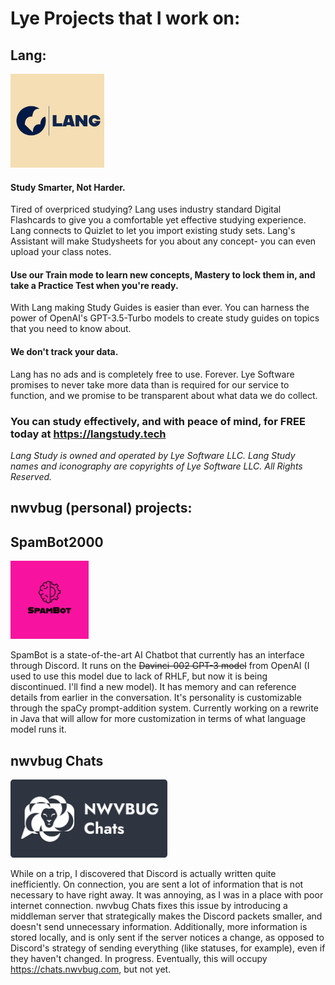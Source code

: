 # Lye Projects that I work on:

## Lang: 

<img src="https://github.com/nwvbug/nwvbug-logos/blob/main/Lang%20Logos/RedesLangwBg.png" width="150" height="150">

#### Study Smarter, Not Harder.
Tired of overpriced studying?
Lang uses industry standard Digital Flashcards to give you a comfortable yet effective studying experience.
Lang connects to Quizlet to let you import existing study sets.
Lang's Assistant will make Studysheets for you about any concept- you can even upload your class notes.

#### Use our Train mode to learn new concepts, Mastery to lock them in, and take a Practice Test when you're ready.
With Lang making Study Guides is easier than ever.
You can harness the power of OpenAI's GPT-3.5-Turbo models to create study guides on topics that you need to know about.

#### We don't track your data.
Lang has no ads and is completely free to use. Forever. Lye Software promises to never take more data than is required for our service to function, and we promise to be transparent about what data we do collect.

### You can study effectively, and with peace of mind, for FREE today at https://langstudy.tech
*Lang Study is owned and operated by Lye Software LLC. Lang Study names and iconography are copyrights of Lye Software LLC. All Rights Reserved.*

## nwvbug (personal) projects:

## SpamBot2000

<img src="https://github.com/nwvbug/nwvbug-logos/blob/main/SpamBot/Continuity%20SpamBot.png" width="125" height="125">

SpamBot is a state-of-the-art AI Chatbot that currently has an interface through Discord. It runs on the ~~Davinci-002 GPT-3 model~~ from OpenAI (I used to use this model due to lack of RHLF, but now it is being discontinued. I'll find a new model). It has memory and can reference details from earlier in the conversation. It's personality is customizable through the spaCy prompt-addition system. Currently working on a rewrite in Java that will allow for more customization in terms of what language model runs it. 

## nwvbug Chats
<img src="https://github.com/nwvbug/nwvbug-logos/blob/main/nwvbug%20Chats/lockup-nwvbugchats.png?raw=true" width="auto" height="125">

While on a trip, I discovered that Discord is actually written quite inefficiently. On connection, you are sent a lot of information that is not necessary to have right away. It was annoying, as I was in a place with poor internet connection. nwvbug Chats fixes this issue by introducing a middleman server that strategically makes the Discord packets smaller, and doesn't send unnecessary information. Additionally, more information is stored locally, and is only sent if the server notices a change, as opposed to Discord's strategy of sending everything (like statuses, for example), even if they haven't changed. In progress. Eventually, this will occupy https://chats.nwvbug.com, but not yet.





